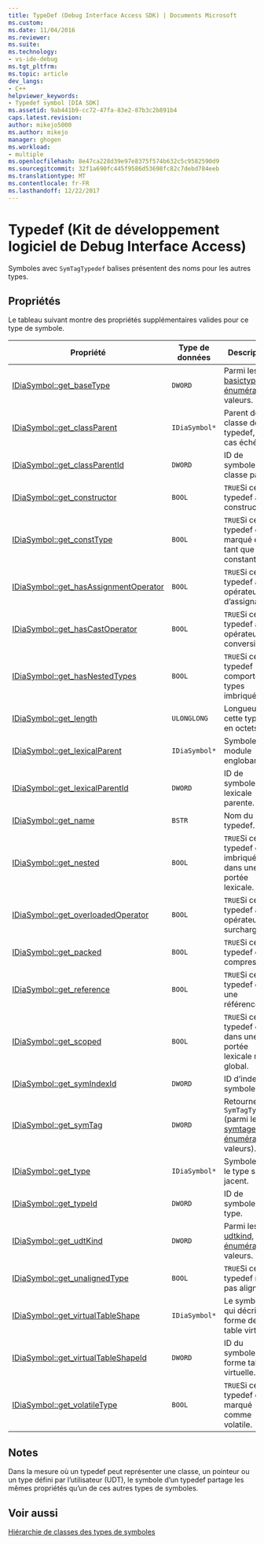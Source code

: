 ```yaml
---
title: TypeDef (Debug Interface Access SDK) | Documents Microsoft
ms.custom: 
ms.date: 11/04/2016
ms.reviewer: 
ms.suite: 
ms.technology:
- vs-ide-debug
ms.tgt_pltfrm: 
ms.topic: article
dev_langs:
- C++
helpviewer_keywords:
- Typedef symbol [DIA SDK]
ms.assetid: 9ab441b9-cc72-47fa-83e2-87b3c2b891b4
caps.latest.revision: 
author: mikejo5000
ms.author: mikejo
manager: ghogen
ms.workload:
- multiple
ms.openlocfilehash: 8e47ca228d39e97e8375f574b632c5c9582590d9
ms.sourcegitcommit: 32f1a690fc445f9586d53698fc82c7debd784eeb
ms.translationtype: MT
ms.contentlocale: fr-FR
ms.lasthandoff: 12/22/2017
---
```

# <a name="typedef-debug-interface-access-sdk"></a>Typedef (Kit de développement logiciel de Debug Interface Access)
Symboles avec `SymTagTypedef` balises présentent des noms pour les autres types.  
  
## <a name="properties"></a>Propriétés  
 Le tableau suivant montre des propriétés supplémentaires valides pour ce type de symbole.  
  
|Propriété|Type de données|Description|  
|--------------|---------------|-----------------|  
|[IDiaSymbol::get_baseType](../../debugger/debug-interface-access/idiasymbol-get-basetype.md)|`DWORD`|Parmi les [basictype, énumération](../../debugger/debug-interface-access/basictype.md) valeurs.|  
|[IDiaSymbol::get_classParent](../../debugger/debug-interface-access/idiasymbol-get-classparent.md)|`IDiaSymbol*`|Parent de la classe de ce typedef, le cas échéant.|  
|[IDiaSymbol::get_classParentId](../../debugger/debug-interface-access/idiasymbol-get-classparentid.md)|`DWORD`|ID de symbole classe parent.|  
|[IDiaSymbol::get_constructor](../../debugger/debug-interface-access/idiasymbol-get-constructor.md)|`BOOL`|`TRUE`Si ce typedef a un constructeur.|  
|[IDiaSymbol::get_constType](../../debugger/debug-interface-access/idiasymbol-get-consttype.md)|`BOOL`|`TRUE`Si ce typedef est marqué en tant que constante.|  
|[IDiaSymbol::get_hasAssignmentOperator](../../debugger/debug-interface-access/idiasymbol-get-hasassignmentoperator.md)|`BOOL`|`TRUE`Si ce typedef a un opérateur d’assignation.|  
|[IDiaSymbol::get_hasCastOperator](../../debugger/debug-interface-access/idiasymbol-get-hascastoperator.md)|`BOOL`|`TRUE`Si ce typedef a un opérateur de conversion.|  
|[IDiaSymbol::get_hasNestedTypes](../../debugger/debug-interface-access/idiasymbol-get-hasnestedtypes.md)|`BOOL`|`TRUE`Si ce typedef comporte des types imbriqués.|  
|[IDiaSymbol::get_length](../../debugger/debug-interface-access/idiasymbol-get-length.md)|`ULONGLONG`|Longueur de cette typedef en octets.|  
|[IDiaSymbol::get_lexicalParent](../../debugger/debug-interface-access/idiasymbol-get-lexicalparent.md)|`IDiaSymbol*`|Symbole du module englobant.|  
|[IDiaSymbol::get_lexicalParentId](../../debugger/debug-interface-access/idiasymbol-get-lexicalparentid.md)|`DWORD`|ID de symbole lexicale parente.|  
|[IDiaSymbol::get_name](../../debugger/debug-interface-access/idiasymbol-get-name.md)|`BSTR`|Nom du typedef.|  
|[IDiaSymbol::get_nested](../../debugger/debug-interface-access/idiasymbol-get-nested.md)|`BOOL`|`TRUE`Si ce typedef est imbriqué dans une portée lexicale.|  
|[IDiaSymbol::get_overloadedOperator](../../debugger/debug-interface-access/idiasymbol-get-overloadedoperator.md)|`BOOL`|`TRUE`Si ce typedef a un opérateur surchargé.|  
|[IDiaSymbol::get_packed](../../debugger/debug-interface-access/idiasymbol-get-packed.md)|`BOOL`|`TRUE`Si ce typedef est compressé.|  
|[IDiaSymbol::get_reference](../../debugger/debug-interface-access/idiasymbol-get-reference.md)|`BOOL`|`TRUE`Si ce typedef est une référence.|  
|[IDiaSymbol::get_scoped](../../debugger/debug-interface-access/idiasymbol-get-scoped.md)|`BOOL`|`TRUE`Si ce typedef est dans une portée lexicale non global.|  
|[IDiaSymbol::get_symIndexId](../../debugger/debug-interface-access/idiasymbol-get-symindexid.md)|`DWORD`|ID d’index du symbole.|  
|[IDiaSymbol::get_symTag](../../debugger/debug-interface-access/idiasymbol-get-symtag.md)|`DWORD`|Retourne `SymTagTypedef` (parmi les [symtagenum, énumération](../../debugger/debug-interface-access/symtagenum.md) valeurs).|  
|[IDiaSymbol::get_type](../../debugger/debug-interface-access/idiasymbol-get-type.md)|`IDiaSymbol*`|Symbole pour le type sous-jacent.|  
|[IDiaSymbol::get_typeId](../../debugger/debug-interface-access/idiasymbol-get-typeid.md)|`DWORD`|ID de symbole du type.|  
|[IDiaSymbol::get_udtKind](../../debugger/debug-interface-access/idiasymbol-get-udtkind.md)|`DWORD`|Parmi les [udtkind, énumération](../../debugger/debug-interface-access/udtkind.md) valeurs.|  
|[IDiaSymbol::get_unalignedType](../../debugger/debug-interface-access/idiasymbol-get-unalignedtype.md)|`BOOL`|`TRUE`Si ce typedef n’est pas aligné.|  
|[IDiaSymbol::get_virtualTableShape](../../debugger/debug-interface-access/idiasymbol-get-virtualtableshape.md)|`IDiaSymbol*`|Le symbole qui décrit la forme de table virtuelle.|  
|[IDiaSymbol::get_virtualTableShapeId](../../debugger/debug-interface-access/idiasymbol-get-virtualtableshapeid.md)|`DWORD`|ID du symbole de forme table virtuelle.|  
|[IDiaSymbol::get_volatileType](../../debugger/debug-interface-access/idiasymbol-get-volatiletype.md)|`BOOL`|`TRUE`Si ce typedef est marqué comme volatile.|  
  
## <a name="remarks"></a>Notes  
 Dans la mesure où un typedef peut représenter une classe, un pointeur ou un type défini par l’utilisateur (UDT), le symbole d’un typedef partage les mêmes propriétés qu’un de ces autres types de symboles.  
  
## <a name="see-also"></a>Voir aussi  
 [Hiérarchie de classes des types de symboles](../../debugger/debug-interface-access/class-hierarchy-of-symbol-types.md)